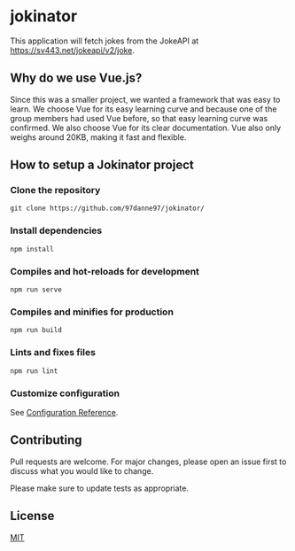 # jokinator
This application will fetch jokes from the JokeAPI at https://sv443.net/jokeapi/v2/joke.

## Why do we use Vue.js?
Since this was a smaller project, we wanted a framework that was easy to learn. We choose Vue for its easy learning curve and because one of the group members had used Vue before, so that easy learning curve was confirmed. We also choose Vue for its clear documentation. Vue also only weighs around 20KB, making it fast and flexible. 

## How to setup a Jokinator project

### Clone the repository
```
git clone https://github.com/97danne97/jokinator/
```

### Install dependencies
```
npm install
```

### Compiles and hot-reloads for development
```
npm run serve
```

### Compiles and minifies for production
```
npm run build
```

### Lints and fixes files
```
npm run lint
```

### Customize configuration
See [Configuration Reference](https://cli.vuejs.org/config/).


## Contributing
Pull requests are welcome. For major changes, please open an issue first to discuss what you would like to change.

Please make sure to update tests as appropriate.

## License
[MIT](LICENSE)
